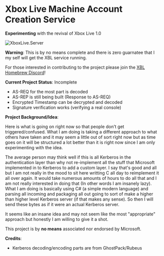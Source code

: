 
# Xbox Live Machine Account Creation Service

**Experimenting** with the revival of Xbox Live 1.0

![XboxLive.Server](https://github.com/zzVertigo/XboxLive.Server/workflows/XboxLive.Server/badge.svg?branch=master)

**Warning**: This is by no means complete and there is zero guarnatee that I my self will get the XBL service running.

For those interested in contributing to the project please join the [XBL Homebrew Discord](https://discord.gg/HsHnHZ5)!

**Current Project Status**: Incomplete

- AS-REQ for the most part is decoded
- AS-REP is still being built (Response to AS-REQ)
- Encrypted Timestamp can be decrypted and decoded
- Signature verification works (verifying a real console)

**Project Background/Idea**:

Here is what is going on right now so that people don't get triggered/confused. What I am doing is taking a different approach to what others have taken and it may seem a little out of sort right now but as time goes on it will be structured a lot better than it is right now since I am only experimenting with the idea.

The average person may think well if this is all Kerberos in the authentication layer than why not re-implement all the stuff that Microsoft implemented in to Kerberos to add a custom layer. I say that's good and all but I am not really in the mood to sit here writting C all day to reimplement it all over again. It would take numerous amounts of hours to do all that and I am not really interested in doing that (In other words I am insanely lazy). What I am doing is basically using C# (a simple modern language) and parsing all incoming and packaging all out going to sort of make a higher than higher level Kerberos server (if that makes any sense). So then I will send these bytes as if it were an actual Kerberos server.

It seems like an insane idea and may not seem like the most "appropriate" approach but honestly I am willing to give it a shot.


This project is by **no means** associated nor endorsed by Microsoft.

**Credits**:
- Kerberos decoding/encoding parts are from GhostPack/Rubeus
